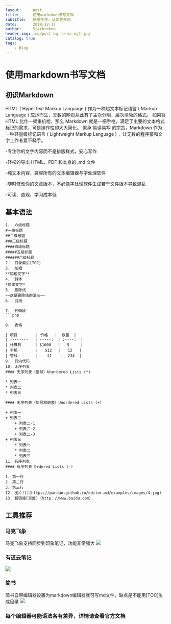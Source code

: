 ```yaml
---
layout:     post
title:      使用markdown书写文档
subtitle:   快捷写作，从现在开始
date:       2018-12-17
author:     Starbroken
header-img: img/post-bg-re-vs-ng2.jpg
catalog: true
tags:
    - Blog
---
```



# 使用markdown书写文档
## 初识Markdown
HTML ( HyperText Markup Language ) 作为一种超文本标记语言 ( Markup Language ) 应运而生，无数的网页从此有了主次分明，层次清晰的格式。
如果将 HTML 比作一架重机枪，那么 Markdown 就是一把手枪，满足了主要的文本格式标记的需求，可是操作性却大大简化。
秉承 易读易写 的宗旨，Markdown 作为一种轻量级标记语言 ( Lightweight Markup Language ) ，让无数的程序猿和文字工作者爱不释手。

-专注你的文字内容而不是排版样式，安心写作

-轻松的导出 HTML、PDF 和本身的 .md 文件

-纯文本内容，兼容所有的文本编辑器与字处理软件

-随时修改你的文章版本，不必像字处理软件生成若干文件版本导致混乱

-可读、直观、学习成本低
## 基本语法
```
1.	六级标题
#一级标题
##二级标题
###三级标题
####四级标题
#####五级标题
######六级标题
2.	目录索引[TOC]
3.	加粗
**加粗文字**
4.	斜体
*斜体文字*
5.	删除线
~~这是删除线的演示~~
6.	引用

7.	代码段
```php
```
```
8.	表格

| 项目        | 价格   |  数量  |
| --------   | -----:  | :----:  |
| 计算机      | $1600   |   5     |
| 手机        |   $12   |   12   |
| 管线        |    $1    |  234  |
9.	行内代码
10.	无序列表
#### 无序列表（星号）Unordered Lists (*)

* 列表一
* 列表二
* 列表三

#### 无序列表（加号和嵌套）Unordered Lists (+)
                
+ 列表一
+ 列表二
    + 列表二-1
    + 列表二-2
    + 列表二-3
+ 列表三
    * 列表一
    * 列表二
    * 列表三
11.	有序列表
#### 有序列表 Ordered Lists (-)
                
1. 第一行
2. 第二行
3. 第三行
12.	图片![](https://pandao.github.io/editor.md/examples/images/4.jpg)
13.	超链接[百度]（http：//www.baidu.com）
```
## 工具推荐
### 马克飞象
马克飞象支持同步到印象笔记，功能非常强大
![](http://m.qpic.cn/psb?/V12e6XW42o3RKq/mNogiEkFG5UUz8Rs4mWFoPjHYVfOniFJ1Md1XY0a3.s!/b/dEcBAAAAAAAA&bo=QQWAAkIHdAMDCdg!&rf=viewer_4)
### 有道云笔记
![](http://m.qpic.cn/psb?/V12e6XW42o3RKq/tjmmuiJfhd8arpEw9HgVkp2fYhy42oh9bcYkomot78k!/b/dL4AAAAAAAAA&bo=DgV9Aw4FfQMDKQw!&rf=viewer_4)
### 简书
简书自带编辑器设置为markdown编辑器就可写md文件，缺点是不能用[TOC]生成目录
![](http://m.qpic.cn/psb?/V12e6XW42o3RKq/bd.EKa7A.DweFiqROxOV3qMzZKKcySU9U*FQZBjdyUU!/b/dLYAAAAAAAAA&bo=JQWAAj4HhQMDGSE!&rf=viewer_4)
### 每个编辑器可能语法各有差异，详情请查看官方文档

